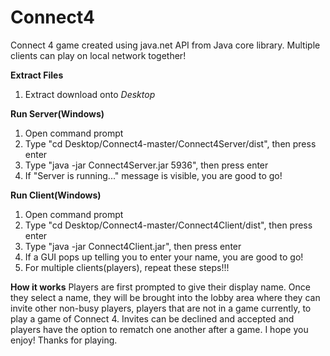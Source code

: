# Connect4
Connect 4 game created using java.net API from Java core library. Multiple clients can play on local network together!

**Extract Files**
1) Extract download onto _Desktop_

**Run Server(Windows)**
1) Open command prompt
2) Type "cd Desktop/Connect4-master/Connect4Server/dist", then press enter
3) Type "java -jar Connect4Server.jar 5936", then press enter
4) If "Server is running..." message is visible, you are good to go!

**Run Client(Windows)**
1) Open command prompt
2) Type "cd Desktop/Connect4-master/Connect4Client/dist", then press enter
3) Type "java -jar Connect4Client.jar", then press enter
4) If a GUI pops up telling you to enter your name, you are good to go!
5) For multiple clients(players), repeat these steps!!!

**How it works**
Players are first prompted to give their display name. Once they select a name, 
they will be brought into the lobby area where they can invite other non-busy 
players, players that are not in a game currently, to play a game of Connect 4.
Invites can be declined and accepted and players have the option to rematch one
another after a game. I hope you enjoy! Thanks for playing.
